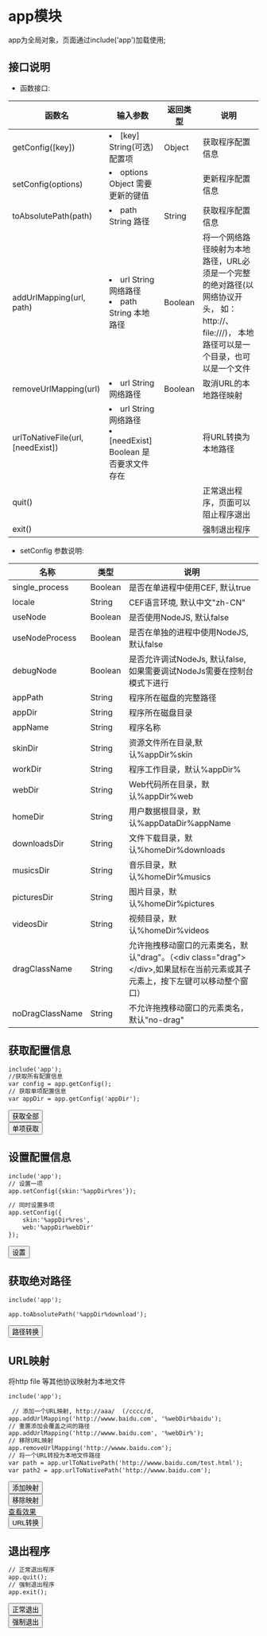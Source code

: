 ﻿# app模块
  app为全局对象，页面通过include('app')加载使用; 
  <link rel="stylesheet" type="text/css" href="docs/css/common.css" />
  <script src="docs/js/string.js" type="text/javascript" charset="utf-8"></script>
  <script src="docs/js/template.js" type="text/javascript" charset="utf-8"></script>
  <script src="docs/js/app.js" type="text/javascript" charset="utf-8"></script>
  
## 接口说明
*    函数接口:

<table id="method" class="table" >
    <thead>
      <tr>
        <th class="col-xs-3">函数名</th>
        <th class="col-xs-4">输入参数</th>
        <th class="col-xs-1">返回类型</th>
        <th>说明</th>
      </tr>
    </thead>
    <tbody>
      <tr>
        <td class="method">getConfig([key])</td>
        <td>
          <li><span class="param">[key] </span> String(可选) 配置项</li>
        </td>
        <td>Object</td>
        <td>获取程序配置信息</td>
      </tr>
      <tr>
        <td class="method">setConfig(options)</td>
        <td>
          <li><span class="param">options </span> Object 需要更新的键值</li>
        </td>
        <td></td>
        <td>更新程序配置信息</td>
      </tr>
      <tr>
        <td class="method">toAbsolutePath(path)</td>
        <td>
          <li><span class="param">path </span> String 路径</li>
        </td>
        <td>String</td>
        <td>获取程序配置信息</td>
      </tr>
      <tr>
        <td class="method">addUrlMapping(url, path)</td>
        <td>
          <li><span class="param">url </span> String 网络路径</li>
          <li><span class="param">path </span> String 本地路径</li>
        </td>
        <td>Boolean</td>
        <td>将一个网络路径映射为本地路径，URL必须是一个完整的绝对路径(以网络协议开头， 如：http://、file:///)， 本地路径可以是一个目录，也可以是一个文件</td>
      </tr>
      <tr>
        <td class="method">removeUrlMapping(url)</td>
        <td>
          <li><span class="param">url </span> String 网络路径</li>
        </td>
        <td>Boolean</td>
        <td>取消URL的本地路径映射</td>
      </tr>
      <tr>
        <td class="method">urlToNativeFile(url, [needExist])</td>
        <td>
          <li><span class="param">url </span> String 网络路径</li>
          <li><span class="param">[needExist] </span> Boolean 是否要求文件存在</li>
        </td>
        <td></td>
        <td>将URL转换为本地路径</td>
      </tr>
      <tr>
        <td class="method">quit()</td>
        <td></td>
        <td></td>
        <td>正常退出程序，页面可以阻止程序退出</td>
      </tr>
      <tr>
        <td class="method">exit()</td>
        <td></td>
        <td></td>
        <td>强制退出程序</td>
      </tr>
    </tbody>
</table>
 
 
*    setConfig 参数说明:

<table id="settings" class="table">
    <thead>
      <tr>
        <th class="col-xs-2">名称</th>
        <th class="col-xs-1">类型</th>
        <th>说明</th>
      </tr>
    </thead>
    <tbody>
      <tr>
        <td class="method">single_process</td>
        <td>Boolean</td>
        <td>是否在单进程中使用CEF, 默认true</td>
      </tr>
      <tr>
        <td class="method">locale</td>
        <td>String</td>
        <td>CEF语言环境, 默认中文"zh-CN"</td>
      </tr>
      <tr>
        <td class="method">useNode</td>
        <td>Boolean</td>
        <td>是否使用NodeJS, 默认false</td>
      </tr>
      <tr>
        <td class="method">useNodeProcess</td>
        <td>Boolean</td>
        <td>是否在单独的进程中使用NodeJS, 默认false</td>
      </tr>
      <tr>
        <td class="method">debugNode</td>
        <td>Boolean</td>
        <td>是否允许调试NodeJs, 默认false, 如果需要调试NodeJs需要在控制台模式下进行</td>
      </tr>
      <tr>
        <td class="method">appPath</td>
        <td>String</td>
        <td>程序所在磁盘的完整路径</td>
      </tr>
      <tr>
        <td class="method">appDir</td>
        <td>String</td>
        <td>程序所在磁盘目录</td>
      </tr>
      <tr>
        <td class="method">appName</td>
        <td>String</td>
        <td>程序名称</td>
      </tr>
      <tr>
        <td class="method">skinDir</td>
        <td>String</td>
        <td>资源文件所在目录,默认%appDir%skin</td>
      </tr>
      <tr>
        <td class="method">workDir</td>
        <td>String</td>
        <td>程序工作目录，默认%appDir%</td>
      </tr>
      <tr>
        <td class="method">webDir</td>
        <td>String</td>
        <td>Web代码所在目录，默认%appDir%web</td>
      </tr>
      <tr>
        <td class="method">homeDir</td>
        <td>String</td>
        <td>用户数据根目录，默认%appDataDir%appName</td>
      </tr>
      <tr>
        <td class="method">downloadsDir</td>
        <td>String</td>
        <td>文件下载目录，默认%homeDir%downloads</td>
      </tr>
      <tr>
        <td class="method">musicsDir</td>
        <td>String</td>
        <td>音乐目录，默认%homeDir%musics</td>
      </tr>
      <tr>
        <td class="method">picturesDir</td>
        <td>String</td>
        <td>图片目录，默认%homeDir%pictures</td>
      </tr>
      <tr>
        <td class="method">videosDir</td>
        <td>String</td>
        <td>视频目录，默认%homeDir%videos</td>
      </tr>
      <tr>
        <td class="method">dragClassName</td>
        <td>String</td>
        <td>允许拖拽移动窗口的元素类名，默认"drag"。（&lt;div class="drag"&gt;&lt;/div&gt;,如果鼠标在当前元素或其子元素上，按下左键可以移动整个窗口）</td>
      </tr>
      <tr>
        <td class="method">noDragClassName</td>
        <td>String</td>
        <td>不允许拖拽移动窗口的元素类名，默认"no-drag"</td>
      </tr>
    </tbody>
</table>
  
## 获取配置信息


```html
include('app');
//获取所有配置信息
var config = app.getConfig();  
// 获取单项配置信息
var appDir = app.getConfig('appDir'); 
```
<div class="row">
     <div class="col-xs-3">
        <button class ="btn btn-outline-primary btn-block" id="getConfig">获取全部</button>
    </div>
    <div class="col-xs-3">
        <button class ="btn btn-outline-primary btn-block" id="getOne">单项获取</button>
    </div>
</div>

## 设置配置信息


  
```html
include('app');
// 设置一项
app.setConfig({skin:'%appDir%res'}); 

// 同时设置多项
app.setConfig({
    skin:'%appDir%res',
    web:'%appDir%webDir'
}); 
```
 
 <div class="row">
     <div class="col-xs-3">
        <button class ="btn btn-outline-primary btn-block" id="setConfig">设置</button>
    </div>
    
</div>


## 获取绝对路径
```html
include('app');
 
app.toAbsolutePath('%appDir%download'); 
```
 
 
 <div class="row">
     <div class="col-xs-3">
        <button class ="btn btn-outline-primary btn-block" id="toAbsolutePath">路径转换</button>
    </div>
    
</div>


## URL映射
将http file 等其他协议映射为本地文件

```html
include('app');
 
 // 添加一个URL映射, http://aaa/  (/cccc/d,
app.addUrlMapping('http://wwww.baidu.com', '%webDir%baidu'); 
// 重置添加会覆盖之间的路径
app.addUrlMapping('http://wwww.baidu.com', '%webDir%'); 
// 移除URL映射
app.removeUrlMapping('http://wwww.baidu.com');
// 将一个URL转投为本地文件路径
var path = app.urlToNativePath('http://wwww.baidu.com/test.html');
var path2 = app.urlToNativePath('http://wwww.baidu.com');

```
 
 
 <div class="row">
     <div class="col-xs-3">
        <button class ="btn btn-outline-primary btn-block" id="addUrlMapping">添加映射</button>
    </div>
    <div class="col-xs-3">
        <button class ="btn btn-outline-primary btn-block" id="removeUrlMapping">移除映射</button>
    </div>
    <div class="col-xs-3">
        <a class ="btn btn-outline-primary btn-block" href="http://wwww.baidu.com/test.html" target="blank">查看效果</a>
    </div>
    <div class="col-xs-3">
        <button class ="btn btn-outline-primary btn-block" id="urlToNativePath">URL转换</button>
    </div>
</div>


 ## 退出程序
 
```html
// 正常退出程序
app.quit();
// 强制退出程序
app.exit();
```
 
 <div class="row">
     <div class="col-xs-3">
        <button class ="btn btn-outline-primary btn-block" id="quit">正常退出</button>
    </div>
    <div class="col-xs-3">
        <button class ="btn btn-outline-primary btn-block" id="exit">强制退出</button>
    </div>
</div>